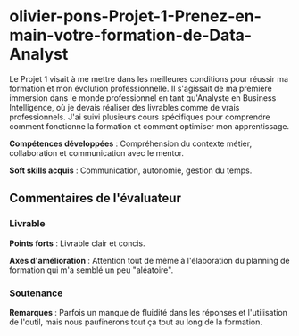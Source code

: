 # olivier-pons-Projet-1-Prenez-en-main-votre-formation-de-Data-Analyst

Le Projet 1 visait à me mettre dans les meilleures conditions pour réussir ma formation et mon évolution professionnelle. Il s'agissait de ma première immersion dans le monde professionnel en tant qu'Analyste en Business Intelligence, où je devais réaliser des livrables comme de vrais professionnels. J'ai suivi plusieurs cours spécifiques pour comprendre comment fonctionne la formation et comment optimiser mon apprentissage.

**Compétences développées** : Compréhension du contexte métier, collaboration et communication avec le mentor.

**Soft skills acquis** : Communication, autonomie, gestion du temps.

## Commentaires de l'évaluateur

### Livrable

**Points forts** : Livrable clair et concis.

**Axes d'amélioration** : Attention tout de même à l'élaboration du planning de formation qui m'a semblé un peu "aléatoire".

### Soutenance

**Remarques** : Parfois un manque de fluidité dans les réponses et l'utilisation de l'outil, mais nous paufinerons tout ça tout au long de la formation.
